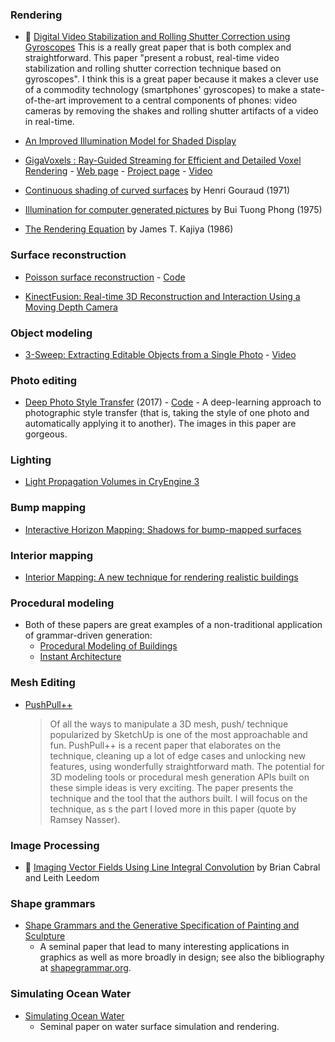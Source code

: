 ### Rendering

* :scroll: [Digital Video Stabilization and Rolling Shutter Correction using Gyroscopes](http://graphics.stanford.edu/papers/stabilization/karpenko_gyro.pdf)
This is a really great paper that is both complex and straightforward. This paper "present a robust, real-time video stabilization and rolling shutter correction technique based on gyroscopes". I think this is a great paper because it makes a clever use of a commodity technology (smartphones' gyroscopes) to make a state-of-the-art improvement to a central components of phones: video cameras by removing the shakes and rolling shutter artifacts of a video in real-time.

* [An Improved Illumination Model for Shaded Display](https://www.cs.drexel.edu/~david/Classes/CS586/Papers/p343-whitted.pdf)

* [GigaVoxels : Ray-Guided Streaming for Efficient and Detailed Voxel Rendering](http://maverick.inria.fr/Publications/2009/CNLE09/CNLE09.pdf) - [Web page](http://maverick.inria.fr/Publications/2009/CNLE09/) - [Project page](http://gigavoxels.imag.fr/) - [Video](https://www.youtube.com/watch?v=HScYuRhgEJw)

* [Continuous shading of curved surfaces](http://page.mi.fu-berlin.de/block/htw-lehre/wise2015_2016/bel_und_rend/skripte/gouraud1971.pdf) by Henri Gouraud (1971)

* [Illumination for computer generated pictures](http://users.cs.northwestern.edu/~ago820/cs395/Papers/Phong_1975.pdf) by Bui Tuong Phong (1975)

* [The Rendering Equation](http://www.cs.rpi.edu/~cutler/classes/advancedgraphics/S08/lectures/kajiya.pdf) by James T. Kajiya (1986)

### Surface reconstruction
* [Poisson surface reconstruction](http://research.microsoft.com/en-us/um/people/hoppe/poissonrecon.pdf) - [Code](http://www.cs.jhu.edu/~misha/Code/PoissonRecon/Version5.71/)

* [KinectFusion: Real-time 3D Reconstruction and Interaction Using a Moving Depth Camera](http://research.microsoft.com/pubs/155416/kinectfusion-uist-comp.pdf)

### Object modeling
* [3-Sweep: Extracting Editable Objects from a Single Photo](http://www.cs.tau.ac.il/~dcor/articles/2013/3-Sweep-Extracting-Editable-Objects.pdf) - [Video](https://www.youtube.com/watch?v=Oie1ZXWceqM)

### Photo editing
* [Deep Photo Style Transfer](https://arxiv.org/pdf/1703.07511.pdf) (2017) - [Code](https://github.com/luanfujun/deep-photo-styletransfer) - A deep-learning approach to photographic style transfer (that is, taking the style of one photo and automatically applying it to another). The images in this paper are gorgeous.

### Lighting
* [Light Propagation Volumes in CryEngine 3](http://www.crytek.com/download/Light_Propagation_Volumes.pdf)

### Bump mapping
* [Interactive Horizon Mapping: Shadows for bump-mapped surfaces](https://www.ppsloan.org/publications/bs.pdf)

### Interior mapping
* [Interior Mapping: A new technique for rendering realistic buildings](http://www.proun-game.com/Oogst3D/CODING/InteriorMapping/InteriorMapping.pdf)

### Procedural modeling
* Both of these papers are great examples of a non-traditional
  application of grammar-driven generation:
  - [Procedural Modeling of Buildings](http://www.peterwonka.net/Publications/pdfs/2006.SG.Mueller.ProceduralModelingOfBuildings.final.pdf)
  - [Instant Architecture](http://www.peterwonka.net/Publications/pdfs/2003.SG.Wonka.InstantArchitecture.high.pdf)

### Mesh Editing
* [PushPull++](http://peterwonka.net/Publications/pdfs/2014.SG.Lipp.PushPull.pdf)

    > Of all the ways to manipulate a 3D mesh, push/ technique popularized by SketchUp is one of the most approachable and fun. PushPull++ is a recent paper that elaborates on the technique, cleaning up a lot of edge cases and unlocking new features, using wonderfully straightforward math. The potential for 3D modeling tools or procedural mesh generation APIs built on these simple ideas is very exciting.
    > The paper presents the technique and the tool that the authors built. I will focus on the technique, as s the part I loved more in this paper (quote by Ramsey Nasser).
    
### Image Processing
* :scroll: [Imaging Vector Fields Using Line Integral Convolution](http://cs.brown.edu/courses/csci2370/2000/1999/cabral.pdf) by Brian Cabral and Leith Leedom    

### Shape grammars

* [Shape Grammars and the Generative Specification of Painting and Sculpture](http://shapegrammar.org/ifip/SGBestPapers72.pdf)
  - A seminal paper that lead to many interesting applications in
    graphics as well as more broadly in design; see also the
    bibliography at [shapegrammar.org](http://shapegrammar.org/).

### Simulating Ocean Water

* [Simulating Ocean Water](http://citeseerx.ist.psu.edu/viewdoc/download?doi=10.1.1.161.9102&rep=rep1&type=pdf)
  - Seminal paper on water surface simulation and rendering.
